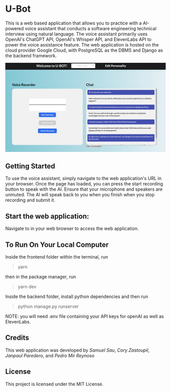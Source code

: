 # U-Bot

<!-- ![U-BOT](/ubot_transparent.png) -->

This is a web based application that allows you to practice with a AI-powered voice assistant that conducts a software engineering technical interview using natural language. The voice assistant primarily uses OpenAI's ChatGPT API, OpenAI's Whisper API, and ElevenLabs API to power the voice assistance feature. The web application is hosted on the cloud provider Google Cloud, with PostgreSQL as the DBMS and Django as the backend framework.

![Picture of program](/screenshot.png)

## Getting Started

To use the voice assistant, simply navigate to the web application's URL in your browser. Once the page has loaded, you can press the start recording button to speak with the AI. Ensure that your microphone and speakers are unmuted. The AI will speak back to you when you finish when you stop recording and submit it.

## Start the web application:

Navigate to <insertUrl> in your web browser to access the web application.

## To Run On Your Local Computer

Inside the frontend folder within the terminal, run

> yarn

then in the package manager, run

> yarn dev

Inside the backend folder, install python dependencies and then run

> python manage.py runserver

NOTE: you will need .env file containing your API keys for openAI as well as ElevenLabs.

## Credits

This web application was developed by _Samuel Sau_, _Cory Zastoupil_, _Janpaul Paredero_, and _Pedro Mir Reynoso_

## License

This project is licensed under the MIT License.
